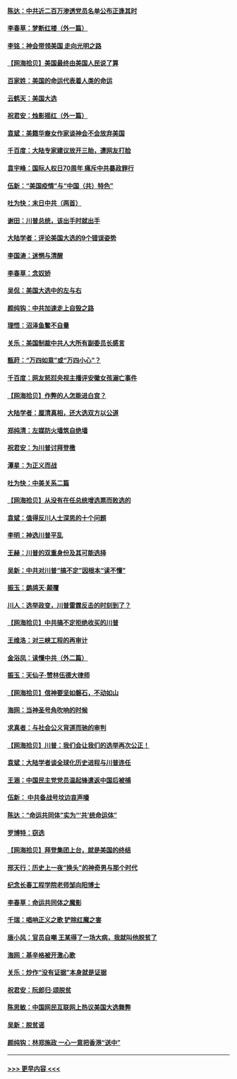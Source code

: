 #### [陈达：中共近二百万渗透党员名单公布正逢其时](../pages/nsc993/n12620870.md?t=12151451) 
#### [李春草：梦断红楼（外一篇）](../pages/nsc993/n12619122.md?t=12151451) 
#### [李铭：神会带领美国 走向光明之路](../pages/nsc993/n12618584.md?t=12151451) 
#### [【网海拾贝】美国最终由美国人民说了算](../pages/nsc993/n12617255.md?t=12151451) 
#### [百家姓：美国的命运代表着人类的命运](../pages/nsc993/n12615838.md?t=12151451) 
#### [云鹤天：美国大选](../pages/nsc993/n12615994.md?t=12151451) 
#### [祝君安：烛影摇红（外一篇）](../pages/nsc993/n12615975.md?t=12151451) 
#### [袁斌：美籍华裔女作家谈神会不会放弃美国](../pages/nsc993/n12615263.md?t=12151451) 
#### [千百度：大陆专家建议放开三胎，遭网友打脸](../pages/nsc993/n12614456.md?t=12151451) 
#### [袁宇峰：国际人权日70周年 痛斥中共暴政罪行](../pages/nsc993/n12611965.md?t=12151451) 
#### [伍新：“美国疫情”与“中国（共）特色”](../pages/nsc993/n12611463.md?t=12151451) 
#### [吐为快：末日中共（两首）](../pages/nsc993/n12611461.md?t=12151451) 
#### [谢田：川普总统，该出手时就出手](../pages/nsc993/n12610905.md?t=12151451) 
#### [大陆学者：评论美国大选的9个错误姿势](../pages/nsc993/n12609586.md?t=12151451) 
#### [李国涛：迷惘与清醒](../pages/nsc993/n12607532.md?t=12151451) 
#### [李春草：念奴娇](../pages/nsc993/n12607083.md?t=12151451) 
#### [吴侃：美国大选中的左与右](../pages/nsc993/n12607054.md?t=12151451) 
#### [颜纯钩：中共加速走上自毁之路](../pages/nsc993/n12606473.md?t=12151451) 
#### [理悟：沼泽鱼鳖不自量](../pages/nsc993/n12606454.md?t=12151451) 
#### [关乐：美国制裁中共人大所有副委员长感言](../pages/nsc993/n12606442.md?t=12151451) 
#### [甄莳：“万四如意”或“万四小心”？](../pages/nsc993/n12606091.md?t=12151451) 
#### [千百度：网友怒怼央视主播评安徽女孩溺亡事件](../pages/nsc993/n12605370.md?t=12151451) 
#### [【网海拾贝】作弊的人怎能进白宫？](../pages/nsc993/n12603546.md?t=12151451) 
#### [大陆学者：厘清真相，还大选双方以公道](../pages/nsc993/n12603475.md?t=12151451) 
#### [郑纯清：左媒防火墙筑自绝墙](../pages/nsc993/n12602226.md?t=12151451) 
#### [祝君安：为川普讨拜登檄](../pages/nsc993/n12602199.md?t=12151451) 
#### [潭星：为正义而战](../pages/nsc993/n12600926.md?t=12151451) 
#### [吐为快：中美关系二篇](../pages/nsc993/n12600908.md?t=12151451) 
#### [【网海拾贝】从没有在任总统增选票而败选的](../pages/nsc993/n12600435.md?t=12151451) 
#### [袁斌：值得反川人士深思的十个问题](../pages/nsc993/n12600332.md?t=12151451) 
#### [李明：神选川普平乱](../pages/nsc993/n12599751.md?t=12151451) 
#### [王赫：川普的双重身份及其可能选择](../pages/nsc993/n12599723.md?t=12151451) 
#### [吴新：中共对川普“搞不定”因根本“读不懂”](../pages/nsc993/n12599502.md?t=12151451) 
#### [振玉：鹧鸪天‧颠覆](../pages/nsc993/n12599494.md?t=12151451) 
#### [川人：选举政变，川普雷霆反击的时刻到了？](../pages/nsc993/n12599291.md?t=12151451) 
#### [【网海拾贝】中共搞不定拒绝收买的川普](../pages/nsc993/n12598955.md?t=12151451) 
#### [王维洛：对三峡工程的再审计](../pages/nsc993/n12598436.md?t=12151451) 
#### [金浴凤：读懂中共（外二篇）](../pages/nsc993/n12597943.md?t=12151451) 
#### [振玉：天仙子‧赞林伍德大律师](../pages/nsc993/n12597929.md?t=12151451) 
#### [【网海拾贝】信神要坚如磐石，不动如山](../pages/nsc993/n12597901.md?t=12151451) 
#### [海网：当神圣号角吹响的时候](../pages/nsc993/n12595891.md?t=12151451) 
#### [求真者：与社会公义背道而驰的审判](../pages/nsc993/n12595868.md?t=12151451) 
#### [【网海拾贝】川普：我们会让我们的选举再次公正！](../pages/nsc993/n12594930.md?t=12151451) 
#### [袁斌：大陆学者谈全球化历史进程与川普连任](../pages/nsc993/n12594690.md?t=12151451) 
#### [王涵：中国民主党党员温起锋遣返中国后被捕](../pages/nsc993/n12594540.md?t=12151451) 
#### [伍新： 中共备战号坟边哀声嚎](../pages/nsc993/n12593086.md?t=12151451) 
#### [陈达：“命运共同体”实为“‘共’统命运体”](../pages/nsc993/n12590865.md?t=12151451) 
#### [罗博特：窃选](../pages/nsc993/n12590619.md?t=12151451) 
#### [【网海拾贝】拜登集团上台，就是美国的终结](../pages/nsc993/n12589725.md?t=12151451) 
#### [邢天行：历史上一夜“换头”的神奇男与那个时代](../pages/nsc993/n12589424.md?t=12151451) 
#### [纪念长春工程学院老师邹向阳博士](../pages/nsc993/n12585390.md?t=12151451) 
#### [李春草：命运共同体之魔影](../pages/nsc993/n12585026.md?t=12151451) 
#### [千瑞：唱响正义之歌 铲除红魔之害](../pages/nsc993/n12585002.md?t=12151451) 
#### [唐小风：官员自嘲 王某得了一场大病，我就叫他脱贫了](../pages/nsc993/n12584981.md?t=12151451) 
#### [海网：基辛格被开激心歌](../pages/nsc993/n12584946.md?t=12151451) 
#### [关乐：炒作“没有证据”本身就是证据](../pages/nsc993/n12583146.md?t=12151451) 
#### [祝君安：阮郎归‧颂脱贫](../pages/nsc993/n12583119.md?t=12151451) 
#### [陈思敏：中国网民互联网上热议美国大选舞弊](../pages/nsc993/n12582845.md?t=12151451) 
#### [吴新：脱贫谣](../pages/nsc993/n12580839.md?t=12151451) 
#### [颜纯钩：林郑施政 一心一意把香港“送中”](../pages/nsc993/n12580805.md?t=12151451) 

----
#### [ >>> 更早内容 <<< ](../indexes/nsc993-earlier.md)
